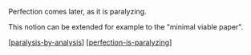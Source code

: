 Perfection comes later, as it is paralyzing.

This notion can be extended for example to the "minimal viable paper".

[[paralysis-by-analysis]]
[[perfection-is-paralyzing]]





[//begin]: # "Autogenerated link references for markdown compatibility"
[paralysis-by-analysis]: .././bubbles/paralysis-by-analysis "paralysis-by-analysis"
[perfection-is-paralyzing]: .././bubbles/perfection-is-paralyzing "perfection-is-paralyzing"
[//end]: # "Autogenerated link references"

